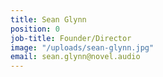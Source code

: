 ```yaml
---
title: Sean Glynn
position: 0
job-title: Founder/Director
image: "/uploads/sean-glynn.jpg"
email: sean.glynn@novel.audio
---
```


